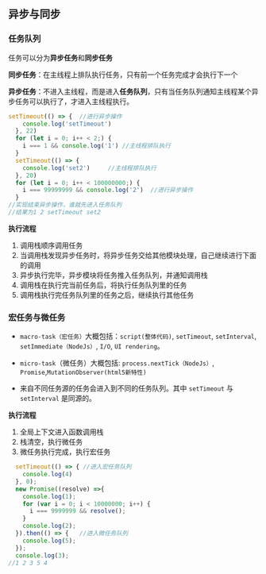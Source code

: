 ## 异步与同步

### 任务队列

任务可以分为**异步任务**和**同步任务**

**同步任务**：在主线程上排队执行任务，只有前一个任务完成才会执行下一个

**异步任务**：不进入主线程，而是进入**任务队列**，只有当任务队列通知主线程某个异步任务可以执行了，才进入主线程执行。



```javascript
setTimeout(() => {	//进行异步操作
    console.log('setTimeout')
  }, 22)
  for (let i = 0; i++ < 2;) {
    i === 1 && console.log('1')	//主线程排队执行
  }
  setTimeout(() => {
    console.log('set2')		//主线程排队执行
  }, 20)
  for (let i = 0; i++ < 100000000;) {
    i === 99999999 && console.log('2')	//进行异步操作
  }
//实现结束异步操作，谁就先进入任务队列
//结果为1 2 setTimeout set2
```



**执行流程**

1. 调用栈顺序调用任务
2. 当调用栈发现异步任务时，将异步任务交给其他模块处理，自己继续进行下面的调用
3. 异步执行完毕，异步模块将任务推入任务队列，并通知调用栈
4. 调用栈在执行完当前任务后，将执行任务队列里的任务
5. 调用栈执行完任务队列里的任务之后，继续执行其他任务



### 宏任务与微任务

- `macro-task（宏任务）`大概包括：`script(整体代码)`, `setTimeout`, `setInterval`, `setImmediate（NodeJs）`, `I/O`, `UI rendering`。

- `micro-task`（微任务）大概包括: `process.nextTick（NodeJs）`, `Promise`,`MutationObserver(html5新特性)`

- 来自不同任务源的任务会进入到不同的任务队列。其中 `setTimeout` 与 `setInterval` 是同源的。



**执行流程**

1. 全局上下文进入函数调用栈
2. 栈清空，执行微任务
3. 微任务执行完成，执行宏任务



```javascript
  setTimeout(() => { //进入宏任务队列
    console.log(4)
  }, 0);
  new Promise((resolve) =>{
    console.log(1);
    for (var i = 0; i < 10000000; i++) {
      i === 9999999 && resolve();
    }
    console.log(2);
  }).then(() => {	//进入微任务队列
    console.log(5);
  });
  console.log(3);
//1 2 3 5 4
```

